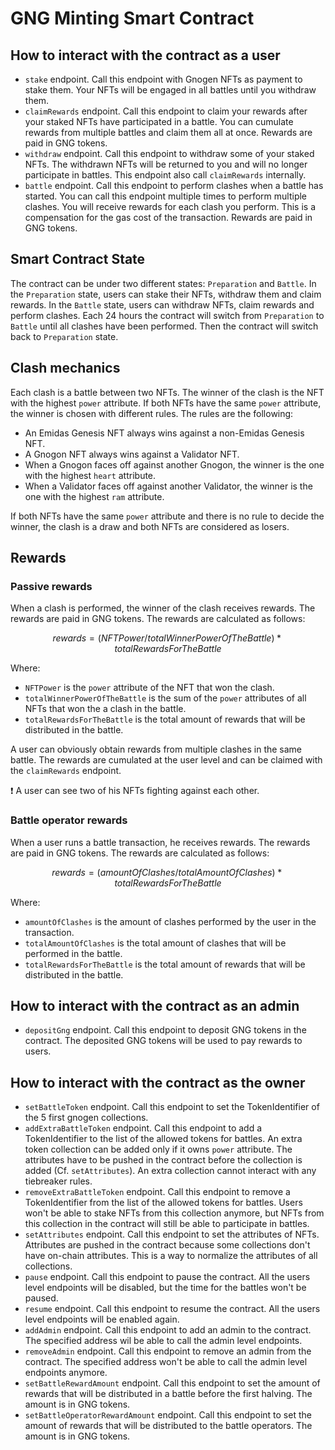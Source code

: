 # GNG Minting Smart Contract

## How to interact with the contract as a user

- `stake` endpoint. Call this endpoint with Gnogen NFTs as payment to stake them. Your NFTs will be engaged in all battles until you withdraw them.
- `claimRewards` endpoint. Call this endpoint to claim your rewards after your staked NFTs have participated in a battle. You can cumulate rewards from multiple battles and claim them all at once. Rewards are paid in GNG tokens.
- `withdraw` endpoint. Call this endpoint to withdraw some of your staked NFTs. The withdrawn NFTs will be returned to you and will no longer participate in battles. This endpoint also call `claimRewards` internally.
- `battle` endpoint. Call this endpoint to perform clashes when a battle has started. You can call this endpoint multiple times to perform multiple clashes. You will receive rewards for each clash you perform. This is a compensation for the gas cost of the transaction. Rewards are paid in GNG tokens.

## Smart Contract State

The contract can be under two different states: `Preparation` and `Battle`. In the `Preparation` state, users can stake their NFTs, withdraw them and claim rewards. In the `Battle` state, users can withdraw NFTs, claim rewards and perform clashes. Each 24 hours the contract will switch from `Preparation` to `Battle` until all clashes have been performed. Then the contract will switch back to `Preparation` state.

## Clash mechanics

Each clash is a battle between two NFTs. The winner of the clash is the NFT with the highest `power` attribute. If both NFTs have the same `power` attribute, the winner is chosen with different rules. The rules are the following:

- An Emidas Genesis NFT always wins against a non-Emidas Genesis NFT.
- A Gnogon NFT always wins against a Validator NFT.
- When a Gnogon faces off against another Gnogon, the winner is the one with the highest `heart` attribute.
- When a Validator faces off against another Validator, the winner is the one with the highest `ram` attribute.

If both NFTs have the same `power` attribute and there is no rule to decide the winner, the clash is a draw and both NFTs are considered as losers.

## Rewards

### Passive rewards

When a clash is performed, the winner of the clash receives rewards. The rewards are paid in GNG tokens. The rewards are calculated as follows:

$$rewards = (NFTPower / totalWinnerPowerOfTheBattle) * totalRewardsForTheBattle$$

Where:

- `NFTPower` is the `power` attribute of the NFT that won the clash.
- `totalWinnerPowerOfTheBattle` is the sum of the `power` attributes of all NFTs that won the a clash in the battle.
- `totalRewardsForTheBattle` is the total amount of rewards that will be distributed in the battle.

A user can obviously obtain rewards from multiple clashes in the same battle. The rewards are cumulated at the user level and can be claimed with the `claimRewards` endpoint.

❗️ A user can see two of his NFTs fighting against each other.

### Battle operator rewards

When a user runs a battle transaction, he receives rewards. The rewards are paid in GNG tokens. The rewards are calculated as follows:

$$rewards = (amountOfClashes / totalAmountOfClashes) * totalRewardsForTheBattle$$

Where:

- `amountOfClashes` is the amount of clashes performed by the user in the transaction.
- `totalAmountOfClashes` is the total amount of clashes that will be performed in the battle.
- `totalRewardsForTheBattle` is the total amount of rewards that will be distributed in the battle.

## How to interact with the contract as an admin

- `depositGng` endpoint. Call this endpoint to deposit GNG tokens in the contract. The deposited GNG tokens will be used to pay rewards to users.

## How to interact with the contract as the owner

- `setBattleToken` endpoint. Call this endpoint to set the TokenIdentifier of the 5 first gnogen collections.
- `addExtraBattleToken` endpoint. Call this endpoint to add a TokenIdentifier to the list of the allowed tokens for battles. An extra token collection can be added only if it owns `power` attribute. The attributes have to be pushed in the contract before the collection is added (Cf. `setAttributes`). An extra collection cannot interact with any tiebreaker rules.
- `removeExtraBattleToken` endpoint. Call this endpoint to remove a TokenIdentifier from the list of the allowed tokens for battles. Users won't be able to stake NFTs from this collection anymore, but NFTs from this collection in the contract will still be able to participate in battles.
- `setAttributes` endpoint. Call this endpoint to set the attributes of NFTs. Attributes are pushed in the contract because some collections don't have on-chain attributes. This is a way to normalize the attributes of all collections.
- `pause` endpoint. Call this endpoint to pause the contract. All the users level endpoints will be disabled, but the time for the battles won't be paused.
- `resume` endpoint. Call this endpoint to resume the contract. All the users level endpoints will be enabled again.
- `addAdmin` endpoint. Call this endpoint to add an admin to the contract. The specified address wil be able to call the admin level endpoints.
- `removeAdmin` endpoint. Call this endpoint to remove an admin from the contract. The specified address won't be able to call the admin level endpoints anymore.
- `setBattleRewardAmount` endpoint. Call this endpoint to set the amount of rewards that will be distributed in a battle before the first halving. The amount is in GNG tokens.
- `setBattleOperatorRewardAmount` endpoint. Call this endpoint to set the amount of rewards that will be distributed to the battle operators. The amount is in GNG tokens.

